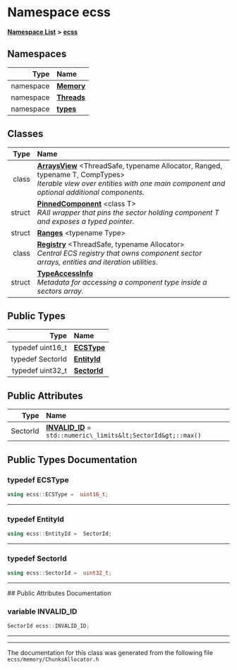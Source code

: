 

# Namespace ecss



[**Namespace List**](namespaces.md) **>** [**ecss**](namespaceecss.md)


















## Namespaces

| Type | Name |
| ---: | :--- |
| namespace | [**Memory**](namespaceecss_1_1Memory.md) <br> |
| namespace | [**Threads**](namespaceecss_1_1Threads.md) <br> |
| namespace | [**types**](namespaceecss_1_1types.md) <br> |


## Classes

| Type | Name |
| ---: | :--- |
| class | [**ArraysView**](classecss_1_1ArraysView.md) &lt;ThreadSafe, typename Allocator, Ranged, typename T, CompTypes&gt;<br>_Iterable view over entities with one main component and optional additional components._  |
| struct | [**PinnedComponent**](structecss_1_1PinnedComponent.md) &lt;class T&gt;<br>_RAII wrapper that pins the sector holding component T and exposes a typed pointer._  |
| struct | [**Ranges**](structecss_1_1Ranges.md) &lt;typename Type&gt;<br> |
| class | [**Registry**](classecss_1_1Registry.md) &lt;ThreadSafe, typename Allocator&gt;<br>_Central ECS registry that owns component sector arrays, entities and iteration utilities._  |
| struct | [**TypeAccessInfo**](structecss_1_1TypeAccessInfo.md) <br>_Metadata for accessing a component type inside a sectors array._  |


## Public Types

| Type | Name |
| ---: | :--- |
| typedef uint16\_t | [**ECSType**](#typedef-ecstype)  <br> |
| typedef SectorId | [**EntityId**](#typedef-entityid)  <br> |
| typedef uint32\_t | [**SectorId**](#typedef-sectorid)  <br> |




## Public Attributes

| Type | Name |
| ---: | :--- |
|  SectorId | [**INVALID\_ID**](#variable-invalid_id)   = `std::numeric\_limits&lt;SectorId&gt;::max()`<br> |












































## Public Types Documentation




### typedef ECSType 

```C++
using ecss::ECSType =  uint16_t;
```




<hr>



### typedef EntityId 

```C++
using ecss::EntityId =  SectorId;
```




<hr>



### typedef SectorId 

```C++
using ecss::SectorId =  uint32_t;
```




<hr>
## Public Attributes Documentation




### variable INVALID\_ID 

```C++
SectorId ecss::INVALID_ID;
```




<hr>

------------------------------
The documentation for this class was generated from the following file `ecss/memory/ChunksAllocator.h`

